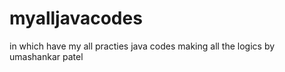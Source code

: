 # myalljavacodes
in which have my all practies java codes
making all the logics by umashankar patel 
